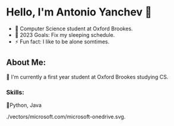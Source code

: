 # Hello, I'm Antonio Yanchev 👋

- 🌱 Computer Science student at Oxford Brookes.
- 🥅 2023 Goals: Fix my sleeping schedule.
- ⚡ Fun fact: I like to be alone somtimes.

## About Me:
👋 I'm currently a first year student at Oxford Brookes studying CS.
  
 ### Skills:
 :pushpin:Python, Java

./vectors/microsoft.com/microsoft-onedrive.svg.
